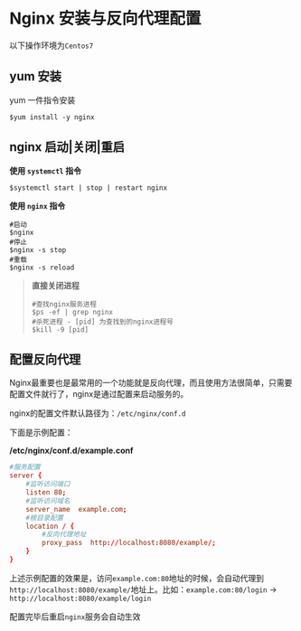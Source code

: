 # Nginx 安装与反向代理配置

以下操作环境为`Centos7`

## yum 安装

yum 一件指令安装

```shell
$yum install -y nginx
```

 

## nginx 启动|关闭|重启

**使用 `systemctl` 指令**

```shell
$systemctl start | stop | restart nginx
```



**使用 `nginx` 指令**

```shell
#启动
$nginx
#停止
$nginx -s stop
#重载
$nginx -s reload
```



> **直接关闭进程**
>
> ```shell
> #查找nginx服务进程
> $ps -ef | grep nginx
> #杀死进程 - [pid] 为查找到的nginx进程号
> $kill -9 [pid]
> ```
>
> 



## 配置反向代理

Nginx最重要也是最常用的一个功能就是反向代理，而且使用方法很简单，只需要配置文件就行了，nginx是通过配置来启动服务的。

nginx的配置文件默认路径为：`/etc/nginx/conf.d`

下面是示例配置：

**/etc/nginx/conf.d/example.conf**

```conf
#服务配置
server {
	#监听访问端口
	listen 80;
	#监听访问域名
	server_name  example.com;
	#根目录配置
	location / {
		#反向代理地址
		proxy_pass  http://localhost:8080/example/;
	}
}
```

上述示例配置的效果是，访问`example.com:80`地址的时候，会自动代理到`http://localhost:8080/example/`地址上。比如：`example.com:80/login` -> `http://localhost:8080/example/login`

配置完毕后重启`nginx`服务会自动生效

